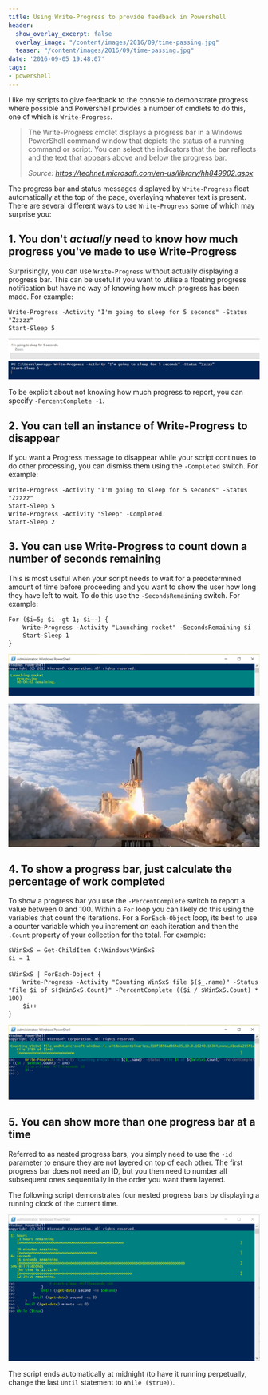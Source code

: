```yaml
---
title: Using Write-Progress to provide feedback in Powershell
header:
  show_overlay_excerpt: false
  overlay_image: "/content/images/2016/09/time-passing.jpg"
  teaser: "/content/images/2016/09/time-passing.jpg"
date: '2016-09-05 19:48:07'
tags:
- powershell
---
```

I like my scripts to give feedback to the console to demonstrate progress where possible and Powershell provides a number of cmdlets to do this, one of which is `Write-Progress`.

> The Write-Progress cmdlet displays a progress bar in a Windows PowerShell command window that depicts the status of a running command or script. You can select the indicators that the bar reflects and the text that appears above and below the progress bar.
>
> *Source: https://technet.microsoft.com/en-us/library/hh849902.aspx*

The progress bar and status messages displayed by `Write-Progress` float automatically at the top of the page, overlaying whatever text is present. There are several different ways to use `Write-Progress` some of which may surprise you:

## 1. You don't *actually* need to know how much progress you've made to use Write-Progress

Surprisingly, you can use `Write-Progress` without actually displaying a progress bar. This can be useful if you want to utilise a floating progress notification but have no way of knowing how much progress has been made. For example:

```language-powershell
Write-Progress -Activity "I'm going to sleep for 5 seconds" -Status "Zzzzz"
Start-Sleep 5
```
![](/content/images/2016/09/write-progress-no-progress.png)

To be explicit about not knowing how much progress to report, you can specify `-PercentComplete -1`.

## 2. You can tell an instance of Write-Progress to disappear

If you want a Progress message to disappear while your script continues to do other processing, you can dismiss them using the `-Completed` switch. For example:

```language-powershell
Write-Progress -Activity "I'm going to sleep for 5 seconds" -Status "Zzzzz"
Start-Sleep 5
Write-Progress -Activity "Sleep" -Completed
Start-Sleep 2
```

## 3. You can use Write-Progress to count down a number of seconds remaining

This is most useful when your script needs to wait for a predetermined amount of time before proceeding and you want to show the user how long they have left to wait. To do this use the `-SecondsRemaining` switch. For example:

```language-powershell
For ($i=5; $i -gt 1; $i–-) {
    Write-Progress -Activity "Launching rocket" -SecondsRemaining $i
    Start-Sleep 1
}
```
![](/content/images/2016/09/write-progress-seconds-countdown.png)

![](/content/images/2016/09/rocket-launch-1.jpg)


## 4. To show a progress bar, just calculate the percentage of work completed

To show a progress bar you use the `-PercentComplete` switch to report a value between 0 and 100. Within a `For` loop you can likely do this using the variables that count the iterations. For a `ForEach-Object` loop, its best to use a counter variable which you increment on each iteration and then the `.Count` property of your collection for the total. For example:

```language-powershell
$WinSxS = Get-ChildItem C:\Windows\WinSxS
$i = 1

$WinSxS | ForEach-Object {
    Write-Progress -Activity "Counting WinSxS file $($_.name)" -Status "File $i of $($WinSxS.Count)" -PercentComplete (($i / $WinSxS.Count) * 100)  
    $i++
}
```
![](/content/images/2016/09/write-progress-bar.png)
## 5. You can show more than one progress bar at a time

Referred to as nested progress bars, you simply need to use the `-id` parameter to ensure they are not layered on top of each other. The first progress bar does not need an ID, but you then need to number all subsequent ones sequentially in the order you want them layered.

The following script demonstrates four nested progress bars by displaying a running clock of the current time.

<script src="https://gist.github.com/markwragg/73addf16504caaf72da1633cdac57e68.js"></script>

![](/content/images/2016/09/watch-timepassing.png)


The script ends automatically at midnight (to have it running perpetually, change the last `Until` statement to `While ($true)`).